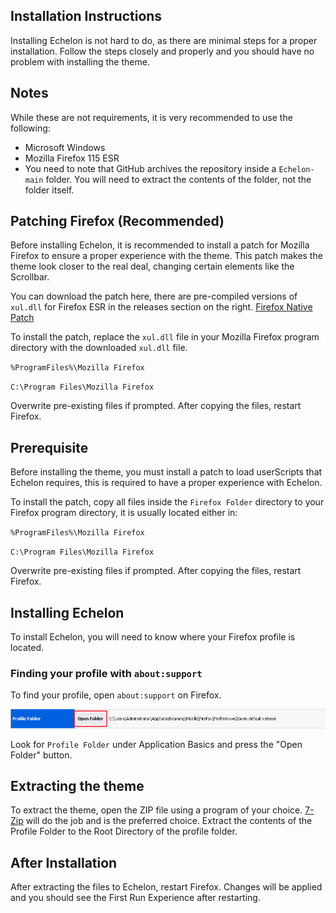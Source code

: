 ## Installation Instructions
Installing Echelon is not hard to do, as there are minimal steps for a proper installation. Follow the steps closely and properly and you should have no problem with installing the theme.
## Notes
While these are not requirements, it is very recommended to use the following:
* Microsoft Windows
* Mozilla Firefox 115 ESR
* You need to note that GitHub archives the repository inside a `Echelon-main` folder. You will need to extract the contents of the folder, not the folder itself.
## Patching Firefox (Recommended)
Before installing Echelon, it is recommended to install a patch for Mozilla Firefox to ensure a proper experience with the theme. This patch makes the theme look closer to the real deal, changing certain elements like the Scrollbar.

You can download the patch here, there are pre-compiled versions of `xul.dll` for Firefox ESR in the releases section on the right. [Firefox Native Patch](https://github.com/ImSwordQueen/firefox-native-controls)

To install the patch, replace the `xul.dll` file in your Mozilla Firefox program directory with the downloaded `xul.dll` file.

`%ProgramFiles%\Mozilla Firefox`

`C:\Program Files\Mozilla Firefox`

Overwrite pre-existing files if prompted. After copying the files, restart Firefox.
## Prerequisite
Before installing the theme, you must install a patch to load userScripts that Echelon requires, this is required to have a proper experience with Echelon.

To install the patch, copy all files inside the `Firefox Folder` directory to your Firefox program directory, it is usually located either in:

`%ProgramFiles%\Mozilla Firefox`

`C:\Program Files\Mozilla Firefox`

Overwrite pre-existing files if prompted. After copying the files, restart Firefox.
## Installing Echelon
To install Echelon, you will need to know where your Firefox profile is located.
### Finding your profile with `about:support`
To find your profile, open `about:support` on Firefox.

![about:support](/images/profile_folder.png)

Look for `Profile Folder` under Application Basics and press the "Open Folder" button.
## Extracting the theme
To extract the theme, open the ZIP file using a program of your choice. [7-Zip](http://7-zip.org/) will do the job and is the preferred choice. Extract the contents of the Profile Folder to the Root Directory of the profile folder.
## After Installation
After extracting the files to Echelon, restart Firefox. Changes will be applied and you should see the First Run Experience after restarting.

